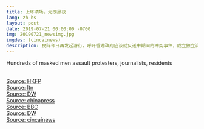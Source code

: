 ```yaml
---
title: 上环清场，元朗黑夜
lang: zh-hs
layout: post
date: 2019-07-21 00:00:00 -0700
img: 20190721_newsimg.jpg
imgdes: (cincainews)
description: 民阵今日再发起游行，呼吁香港政府应该就反送中期间的冲突事件，成立独立调查委员会。游行领头已在下午4点半左右抵达终点卢押道，不过由于警方防线突然撤离，队伍遂继续往金钟、中环，乃至中联办的方向前进。有大量示威者前往香港中联办扔掷鸡蛋、朗读宣言，随后从中联办散去，警方于晚间10点后，多次对示威者动用催泪弹、布袋弹以及橡胶子弹等武器武力强势清场。
---
```


Hundreds of masked men assault protesters, journalists, residents

<br>[Source: HKFP](https://www.hongkongfp.com/2019/07/22/just-chaos-bloodshed-hong-kong-district-hundreds-masked-men-assault-protesters-journalists-residents/)
<br>[Source: ltn](https://news.ltn.com.tw/news/world/breakingnews/2859516)
<br>[Source: DW](https://www.dw.com/zh/%E5%9B%9E%E5%BA%94%E5%85%83%E6%9C%97%E6%9A%B4%E5%8A%9B%E4%BA%8B%E4%BB%B6-%E6%B8%AF%E5%BA%9C-%E5%B0%86%E7%8A%AF%E6%A1%88%E8%80%85%E7%BB%B3%E4%B9%8B%E4%BA%8E%E6%B3%95/a-49688490)
<br>[Source: chinapress](http://www.chinapress.com.my/20190721/%E2%97%A4%E5%8F%8D%E9%80%81%E4%B8%AD%E2%97%A2-%E5%85%83%E6%9C%97%E7%99%BD%E8%A1%A3%E4%BA%BA%E4%BC%8F%E5%87%BB%E7%A4%BA%E5%A8%81%E8%80%85-%E8%A5%BF%E9%93%81%E7%AB%99%E7%88%86%E5%86%B2%E7%AA%81/)
<br>[Source: BBC](https://www.bbc.com/zhongwen/trad/chinese-news-49065855)
<br>[Source: DW](https://www.dw.com/zh/%E5%9B%9E%E5%BA%94%E5%85%83%E6%9C%97%E6%9A%B4%E5%8A%9B%E4%BA%8B%E4%BB%B6-%E6%B8%AF%E5%BA%9C-%E5%B0%86%E7%8A%AF%E6%A1%88%E8%80%85%E7%BB%B3%E4%B9%8B%E4%BA%8E%E6%B3%95/a-49688490)
<br>[Source: cincainews](https://www.cincainews.com/news/world/2019/07/21/masked-assailants-beat-protesters-in-yuen-long-hong-kong/1773576)